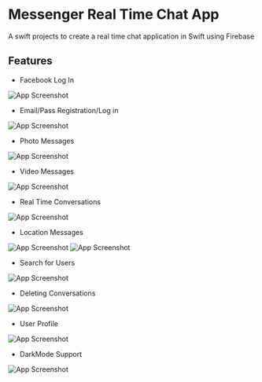 # Messenger Real Time Chat App

A swift projects to create a real time chat application in Swift using Firebase

## Features
- Facebook Log In

![App Screenshot](https://github.com/adrianderdas/chatApp/blob/main/Documentation/Login.png?raw=true)
- Email/Pass Registration/Log in

![App Screenshot](https://github.com/adrianderdas/chatApp/blob/main/Documentation/Registration.png?raw=true)
- Photo Messages

![App Screenshot](https://github.com/adrianderdas/chatApp/blob/main/Documentation/Photo.png?raw=true)
- Video Messages

![App Screenshot](https://github.com/adrianderdas/chatApp/blob/main/Documentation/Video.png?raw=true)
- Real Time Conversations

![App Screenshot](https://github.com/adrianderdas/chatApp/blob/main/Documentation/RealTimeMess.png?raw=true)
- Location Messages

![App Screenshot](https://github.com/adrianderdas/chatApp/blob/main/Documentation/Location.png?raw=true)
![App Screenshot](https://github.com/adrianderdas/chatApp/blob/main/Documentation/LocationMessage.png?raw=true)
- Search for Users

![App Screenshot](https://github.com/adrianderdas/chatApp/blob/main/Documentation/Searching.png?raw=true)
- Deleting Conversations

![App Screenshot](https://github.com/adrianderdas/chatApp/blob/main/Documentation/Deleting.png?raw=true)
- User Profile

![App Screenshot](https://github.com/adrianderdas/chatApp/blob/main/Documentation/User.png?raw=true)
- DarkMode Support

![App Screenshot](https://github.com/adrianderdas/chatApp/blob/main/Documentation/Dark.png?raw=true)

